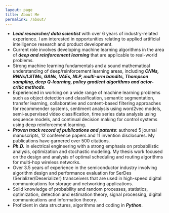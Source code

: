 ```yaml
---
layout: page
title: About Me
permalink: /about/
---
```

- ***Lead researcher/ data scientist*** with over 6 years of industry-related experience. I am interested in opportunities relating to applied artificial intelligence research and product development.
- Current role involves developing machine learning algorithms in the area of ***deep and reinforcement learning*** that are applicable to real-world problems.
- Strong machine learning fundamentals and a sound mathematical understanding of deep/reinforcement learning areas, including ***CNNs, RNNs/LSTMs, GANs, VAEs, NLP, multi-arm bandits, Thompson sampling, deep Q-learning, policy gradient algorithms and actor-critic methods***.
- Experienced in working on a wide range of machine learning problems such as object detection and classification, semantic segmentation, transfer learning, collaborative and content-based filtering approaches for recommender systems, sentiment analysis using word2vec models, semi-supervised video classification, time series data analysis using sequence models, and continual decision making for control systems using deep reinforcement learning.
- ***Proven track record of publications and patents***: authored 5 journal manuscripts, 12 conference papers and 11 invention disclosures. My publications have garnered over 500 citations.
- ***Ph.D.*** in electrical engineering with a strong emphasis on probabilistic analysis, optimization and stochastic modeling. My thesis work focused on the design and analysis of optimal scheduling and routing algorithms for multi-hop wireless networks.
- Over 3.5 years of experience in the semiconductor industry involving algorithm design and performance evaluation for SerDes (Serializer/Deserializer) transceivers that are used in high-speed digital communications for storage and networking applications.
- Solid knowledge of probability and random processes, statistics, optimization, detection and estimation theory, signal processing, digital communications and information theory.
- Proficient in data structures, algorithms and coding in ***Python***.
